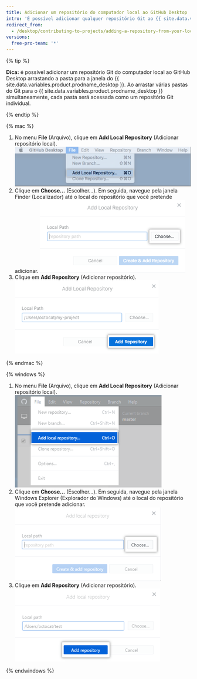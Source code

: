 ```yaml
---
title: Adicionar um repositório do computador local ao GitHub Desktop
intro: 'É possível adicionar qualquer repositório Git ao {{ site.data.variables.product.prodname_desktop }}, mesmo que não seja um repositório do {{ site.data.variables.product.prodname_dotcom }}.'
redirect_from:
  - /desktop/contributing-to-projects/adding-a-repository-from-your-local-computer-to-github-desktop
versions:
  free-pro-team: '*'
---
```


{% tip %}

**Dica:** é possível adicionar um repositório Git do computador local ao GitHub Desktop arrastando a pasta para a janela do {{ site.data.variables.product.prodname_desktop }}. Ao arrastar várias pastas do Git para o {{ site.data.variables.product.prodname_desktop }} simultaneamente, cada pasta será acessada como um repositório Git individual.

{% endtip %}

{% mac %}

1. No menu **File** (Arquivo), clique em **Add Local Repository** (Adicionar repositório local). ![Opção de menu Add Local Repository (Adicionar repositório local)](/assets/images/help/desktop/add-local-repository-mac.png)
2. Clique em **Choose...** (Escolher...). Em seguida, navegue pela janela Finder (Localizador) até o local do repositório que você pretende adicionar. ![Campo Local Path (Caminho local) no app Mac](/assets/images/help/desktop/add-repo-choose-button-mac.png)
4. Clique em **Add Repository** (Adicionar repositório). ![Botão Add repository (Adicionar repositório) no app Mac](/assets/images/help/desktop/add-repository-button-mac.png)

{% endmac %}

{% windows %}

1. No menu **File** (Arquivo), clique em **Add Local Repository** (Adicionar repositório local). ![Opção de menu Add Local Repository (Adicionar repositório local)](/assets/images/help/desktop/add-local-repository-windows.png)
2. Clique em **Choose...** (Escolher...). Em seguida, navegue pela janela Windows Explorer (Explorador do Windows) até o local do repositório que você pretende adicionar. ![Campo Local Path (Caminho local) no app Windows](/assets/images/help/desktop/add-repo-choose-button-win.png)
4. Clique em **Add Repository** (Adicionar repositório). ![Botão Add repository (Adicionar repositório) no app Windows](/assets/images/help/desktop/add-repository-button-windows.png)

{% endwindows %}
